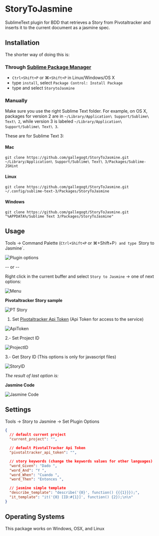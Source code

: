 # StoryToJasmine

SublimeText plugin for BDD that retrieves a Story from Pivotaltracker and inserts it to the current document as a jasmine spec.

## Installation

The shorter way of doing this is:
### Through [Sublime Package Manager](https://packagecontrol.io)

* `Ctrl+Shift+P` or &#8984;`+Shift+P` in Linux/Windows/OS X
* type `install`, select `Package Control: Install Package`
* type and select `StorytoJasmine`
 

### Manually

Make sure you use the right Sublime Text folder. For example, on OS X, packages for version 2 are in `~/Library/Application\ Support/Sublime\ Text\ 2`, while version 3 is labeled `~/Library/Application\ Support/Sublime\ Text\ 3`.

These are for Sublime Text 3:

#### Mac
`git clone https://github.com/gallegogt/StoryToJasmine.git ~/Library/Application\ Support/Sublime\ Text\ 3/Packages/Sublime-JSHint`

#### Linux
`git clone https://github.com/gallegogt/StoryToJasmine.git ~/.config/sublime-text-3/Packages/StoryToJasmine`

#### Windows
`git clone https://github.com/gallegogt/StoryToJasmine.git "%APPDATA%/Sublime Text 3/Packages/StoryToJasmine"`


## Usage

Tools -> Command Palette (`Ctrl+Shift+P` or &#8984;+Shift+P`) and type `Story to Jasmine`.

![Plugin options](https://www.dropbox.com/s/t2x2sc100gelmek/options.png?dl=1)

-- or --

Right click in the current buffer and select `Story to Jasmine` -> one of next options:

![Menu](https://www.dropbox.com/s/lofhzdfbt4ya7wu/contextMenu.png?dl=1)

**Pivotaltracker Story sample**

  ![PT Story](https://www.dropbox.com/s/8i1csnnc65mlrlv/pivotaltrackerStory.png?dl=1)


1. Set [Pivotaltracker Api Token](https://www.pivotaltracker.com/profile) (Api Token for access to the service)

  ![ApiToken](https://www.dropbox.com/s/bakp8lu7nutvwao/apitoken.png?dl=1)

2.- Set Project ID

  ![ProjectID](https://www.dropbox.com/s/02dxdw6b7i5ev80/projectid.png?dl=1)
  
3.- Get Story ID (This options is only for javascript files)

  ![StoryID](https://www.dropbox.com/s/71krbpftlr3gi96/storyid.png?dl=1)
  
*The result of last option is:*

  **Jasmine Code**

  ![Jasmine Code](https://www.dropbox.com/s/fbcmsbl2lmabz0s/jasmineCode.png?dl=1)


## Settings

Tools -> Story to Jasmine -> Set Plugin Options

```json
{
  // default current project
  "current_project": "",

  // default PivotalTracker Api Token
  "pivotaltracker_api_token": "",

  // story keywords (change the keywords values for other languages)
  "word_Given": "Dado ",
  "word_And": "Y ",
  "word_When": "Cuando ",
  "word_Then": "Entonces ",

  // jasmine simple template
  "describe_template": "describe('{0}', function() {{{1}}});",
  "it_template": "it('{0} [ID:#{1}]', function() {2});\n\n"
}
```


## Operating Systems

This package works on Windows, OSX, and Linux


